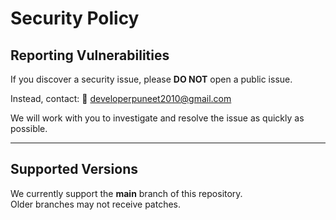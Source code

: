 # Security Policy

## Reporting Vulnerabilities
If you discover a security issue, please **DO NOT** open a public issue.

Instead, contact:
📩 developerpuneet2010@gmail.com

We will work with you to investigate and resolve the issue as quickly as possible.

---

## Supported Versions
We currently support the **main** branch of this repository.  
Older branches may not receive patches.
